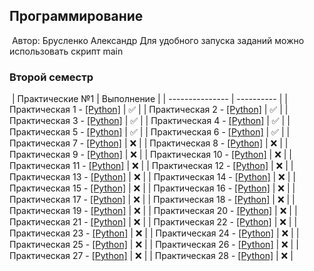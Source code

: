 ## Программирование
​
Автор: Брусленко Александр
Для удобного запуска заданий можно использовать скрипт main
​
### Второй семестр
​
| Практические №1 | Выполнение |
| --------------- | ---------- |
| Практическая 1 - [[Python]](./Practice/01/) | ✅ |
| Практическая 2 - [[Python]](./Practice/02/) | ✅ |
| Практическая 3 - [[Python]](./Practice/03/) | ✅ |
| Практическая 4 - [[Python]](./Practice/04/) | ✅ |
| Практическая 5 - [[Python]](./Practice/05/) | ✅ |
| Практическая 6 - [[Python]](./Practice/06/) | ✅ |
| Практическая 7 - [[Python]](./Practice/07/) | ❌ |
| Практическая 8 - [[Python]](./Practice/08/) | ❌ |
| Практическая 9 - [[Python]](./Practice/09/) | ❌ |
| Практическая 10 - [[Python]](./Practice/10/) | ❌ |
| Практическая 11 - [[Python]](./Practice/11/) | ❌ |
| Практическая 12 - [[Python]](./Practice/12/) | ❌ |
| Практическая 13 - [[Python]](./Practice/13/) | ❌ |
| Практическая 14 - [[Python]](./Practice/14/) | ❌ |
| Практическая 15 - [[Python]](./Practice/15/) | ❌ |
| Практическая 16 - [[Python]](./Practice/16/) | ❌ |
| Практическая 17 - [[Python]](./Practice/17/) | ❌ |
| Практическая 18 - [[Python]](./Practice/18/) | ❌ |
| Практическая 19 - [[Python]](./Practice/19/) | ❌ |
| Практическая 20 - [[Python]](./Practice/20/) | ❌ |
| Практическая 21 - [[Python]](./Practice/21/) | ❌ |
| Практическая 22 - [[Python]](./Practice/22/) | ❌ |
| Практическая 23 - [[Python]](./Practice/23/) | ❌ |
| Практическая 24 - [[Python]](./Practice/24/) | ❌ |
| Практическая 25 - [[Python]](./Practice/25/) | ❌ |
| Практическая 26 - [[Python]](./Practice/26/) | ❌ |
| Практическая 27 - [[Python]](./Practice/27/) | ❌ |
| Практическая 28 - [[Python]](./Practice/28/) | ❌ |
